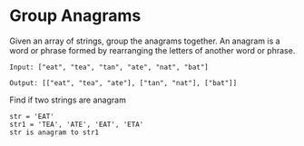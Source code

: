 # Group Anagrams

Given an array of strings, group the anagrams together. An anagram is a word or phrase formed by rearranging the letters of another word or phrase.

```
Input: ["eat", "tea", "tan", "ate", "nat", "bat"]
```

```
Output: [["eat", "tea", "ate"], ["tan", "nat"], ["bat"]]
```

Find if two strings are anagram

```
str = 'EAT'
str1 = 'TEA', 'ATE', 'EAT', 'ETA'
str is anagram to str1
```
